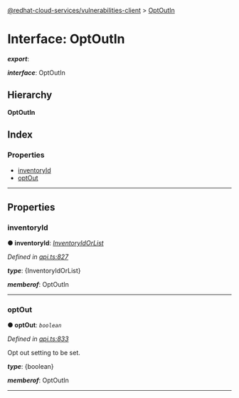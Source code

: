 [@redhat-cloud-services/vulnerabilities-client](../README.md) > [OptOutIn](../interfaces/optoutin.md)

# Interface: OptOutIn

*__export__*: 

*__interface__*: OptOutIn

## Hierarchy

**OptOutIn**

## Index

### Properties

* [inventoryId](optoutin.md#inventoryid)
* [optOut](optoutin.md#optout)

---

## Properties

<a id="inventoryid"></a>

###  inventoryId

**● inventoryId**: *[InventoryIdOrList](inventoryidorlist.md)*

*Defined in [api.ts:827](https://github.com/RedHatInsights/javascript-clients/blob/master/packages/vulnerabilities/api.ts#L827)*

*__type__*: {InventoryIdOrList}

*__memberof__*: OptOutIn

___
<a id="optout"></a>

###  optOut

**● optOut**: *`boolean`*

*Defined in [api.ts:833](https://github.com/RedHatInsights/javascript-clients/blob/master/packages/vulnerabilities/api.ts#L833)*

Opt out setting to be set.

*__type__*: {boolean}

*__memberof__*: OptOutIn

___


